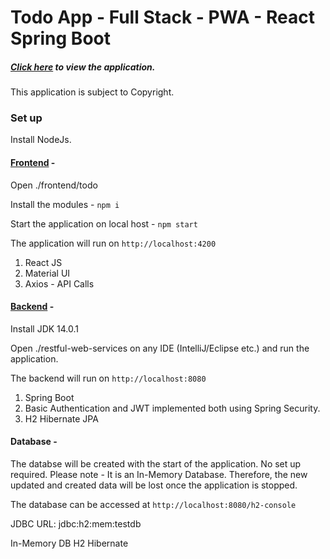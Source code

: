 # Todo App - Full Stack - PWA - React Spring Boot

##### [Click here](https://drive.google.com/file/d/1aUtitzqu06ibs0KCbH_zC9fJhmOFHEN4/view?usp=sharing) to view the application.


This application is subject to Copyright. 


### Set up

Install NodeJs.

#### [Frontend](./frontend/todo-app-pwa) - 


Open ./frontend/todo


Install the modules - 
`npm i` 


Start the application on local host - 
`npm start`


The application will run on `http://localhost:4200`


1. React JS
2. Material UI
3. Axios - API Calls

#### [Backend](./restful-web-services) - 

Install JDK 14.0.1


Open ./restful-web-services on any IDE (IntelliJ/Eclipse etc.) and run the application.


The backend will run on `http://localhost:8080`


1. Spring Boot
2. Basic Authentication and JWT implemented both using Spring Security.
3. H2 Hibernate JPA


#### Database -

The databse will be created with the start of the application. No set up required.
Please note - It is an In-Memory Database. Therefore, the new updated and created data will be lost once the application is stopped. 


The database can be accessed at `http://localhost:8080/h2-console`


JDBC URL: jdbc:h2:mem:testdb


In-Memory DB
H2 Hibernate

